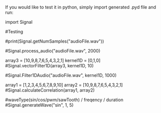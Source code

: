 

If you would like to test it in python, simply import generated .pyd file and run:

import Signal

#Testing

#print(Signal.getNumSamples("audioFile.wav"))

#Signal.process_audio("audioFile.wav", 2000)

array3 = [10,9,8,7,6,5,4,3,2,1]
kernel1D = [0,1,0]
#Signal.vectorFilter1D(array3, kernel1D, 10)

#Signal.Filter1DAudio("audioFile.wav", kernel1D, 1000)

array1 = [1,2,3,4,5,6,7,8,9,10]
array2 = [10,9,8,7,6,5,4,3,2,1]
#Signal.calculateCorrelation(array1, array2)

#waveType(sin/cos/pwm/sawTooth)  /  freqency  /  duration
#Signal.generateWave("sin", 1, 5)






